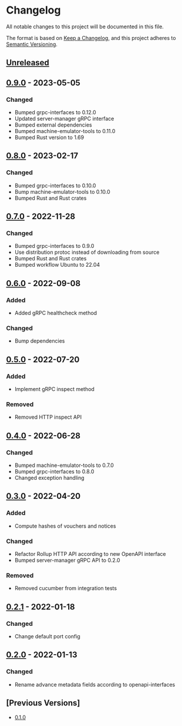 # Changelog
All notable changes to this project will be documented in this file.

The format is based on [Keep a Changelog](https://keepachangelog.com/en/1.0.0/),
and this project adheres to [Semantic Versioning](https://semver.org/spec/v2.0.0.html).

## [Unreleased]

## [0.9.0] - 2023-05-05
### Changed
- Bumped grpc-interfaces to 0.12.0
- Updated server-manager gRPC interface
- Bumped external dependencies
- Bumped machine-emulator-tools to 0.11.0
- Bumped Rust version to 1.69

## [0.8.0] - 2023-02-17
### Changed
- Bumped grpc-interfaces to 0.10.0
- Bump machine-emulator-tools to 0.10.0
- Bumped Rust and Rust crates

## [0.7.0] - 2022-11-28
### Changed
- Bumped grpc-interfaces to 0.9.0
- Use distribution protoc instead of downloading from source
- Bumped Rust and Rust crates
- Bumped workflow Ubuntu to 22.04

## [0.6.0] - 2022-09-08
### Added
- Added gRPC healthcheck method

### Changed
- Bump dependencies

## [0.5.0] - 2022-07-20
### Added
- Implement gRPC inspect method

### Removed
- Removed HTTP inspect API

## [0.4.0] - 2022-06-28
### Changed
- Bumped machine-emulator-tools to 0.7.0
- Bumped grpc-interfaces to 0.8.0
- Changed exception handling

## [0.3.0] - 2022-04-20
### Added
- Compute hashes of vouchers and notices

### Changed
- Refactor Rollup HTTP API according to new OpenAPI interface
- Bumped server-manager gRPC API to 0.2.0

### Removed
- Removed cucumber from integration tests

## [0.2.1] - 2022-01-18
### Changed
- Change default port config

## [0.2.0] - 2022-01-13
### Changed
- Rename advance metadata fields according to openapi-interfaces

## [Previous Versions]
- [0.1.0]

[Unreleased]: https://github.com/cartesi/host-server-manager/compare/v0.9.0...HEAD
[0.9.0]: https://github.com/cartesi/host-server-manager/releases/tag/v0.9.0
[0.8.0]: https://github.com/cartesi/host-server-manager/releases/tag/v0.8.0
[0.7.0]: https://github.com/cartesi/host-server-manager/releases/tag/v0.7.0
[0.6.0]: https://github.com/cartesi/host-server-manager/releases/tag/v0.6.0
[0.5.0]: https://github.com/cartesi/host-server-manager/releases/tag/v0.5.0
[0.4.0]: https://github.com/cartesi/host-server-manager/releases/tag/v0.4.0
[0.3.0]: https://github.com/cartesi/host-server-manager/releases/tag/v0.3.0
[0.2.1]: https://github.com/cartesi/host-server-manager/releases/tag/v0.2.1
[0.2.0]: https://github.com/cartesi/host-server-manager/releases/tag/v0.2.0
[0.1.0]: https://github.com/cartesi/host-server-manager/releases/tag/v0.1.0
